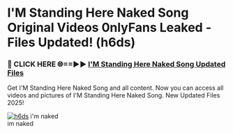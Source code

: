 # I'M Standing Here Naked Song Original Videos 0nlyFans Leaked - Files Updated! (h6ds)

<h3>🔴 CLICK HERE 🌐==►► <a href="https://tinyurl.com/up5wt9bj" rel="nofollow">I'M Standing Here Naked Song Updated Files</a></h3>

Get I'M Standing Here Naked Song and all content. Now you can access all videos and pictures of I'M Standing Here Naked Song. New Updated Files 2025!

[![h6ds](https://i.imgur.com/ABiUzMV.gif)](https://tinyurl.com/up5wt9bj)
i'm naked<br>
im naked